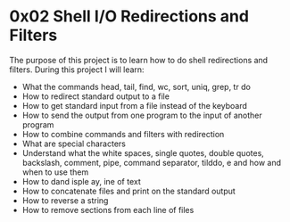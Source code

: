# 0x02 Shell I/O Redirections and Filters

The purpose of this project is to learn how to do shell redirections and filters. During this project I will learn:

- What the commands head, tail, find, wc, sort, uniq, grep, tr do
- How to redirect standard output to a file
- How to get standard input from a file instead of the keyboard
- How to send the output from one program to the input of another program
- How to combine commands and filters with redirection
- What are special characters
- Understand what the white spaces, single quotes, double quotes, backslash, comment, pipe, command separator, tilddo, e and how and when to use them
- How to dand isple ay, ine of text
- How to concatenate files and print on the standard output
- How to reverse a string
- How to remove sections from each line of files
